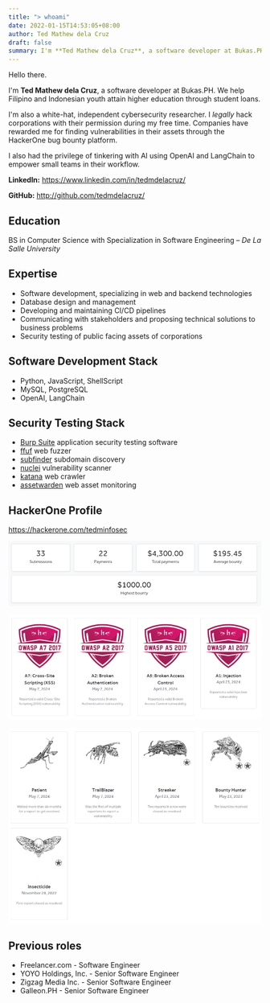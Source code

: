 ```yaml
---
title: "> whoami"
date: 2022-01-15T14:53:05+08:00
author: Ted Mathew dela Cruz
draft: false
summary: I'm **Ted Mathew dela Cruz**, a software developer at Bukas.PH ...
---
```


Hello there.

I'm **Ted Mathew dela Cruz**, a software developer at Bukas.PH. We help Filipino and Indonesian youth attain higher education through student loans.

I'm also a white-hat, independent cybersecurity researcher. I _legally_ hack corporations with their permission during my free time. Companies have rewarded me for finding vulnerabilities in their assets through the HackerOne bug bounty platform.

I also had the privilege of tinkering with AI using OpenAI and LangChain to empower small teams in their workflow.

**LinkedIn:** https://www.linkedin.com/in/tedmdelacruz/

**GitHub:** http://github.com/tedmdelacruz/

## Education

BS in Computer Science with Specialization in Software Engineering – _De La Salle University_

## Expertise
- Software development, specializing in web and backend technologies
- Database design and management
- Developing and maintaining CI/CD pipelines
- Communicating with stakeholders and proposing technical solutions to business problems
- Security testing of public facing assets of corporations

## Software Development Stack
- Python, JavaScript, ShellScript
- MySQL, PostgreSQL
- OpenAI, LangChain

## Security Testing Stack
- [Burp Suite](https://portswigger.net/burp) application security testing software
- [ffuf](https://github.com/ffuf/ffuf) web fuzzer
- [subfinder](https://github.com/projectdiscovery/subfinder) subdomain discovery
- [nuclei](https://github.com/projectdiscovery/nuclei) vulnerability scanner
- [katana](https://github.com/projectdiscovery/katana) web crawler
- [assetwarden](https://github.com/tedmdelacruz/assetwarden) web asset monitoring

## HackerOne Profile

https://hackerone.com/tedminfosec

![rewards](/rewards.PNG)

![badges1](/badges1.PNG)

![badges2](/badges2.PNG)

## Previous roles
- Freelancer.com - Software Engineer
- YOYO Holdings, Inc. - Senior Software Engineer
- Zigzag Media Inc. - Senior Software Engineer
- Galleon.PH - Senior Software Engineer



